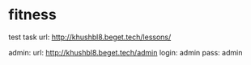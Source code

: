 # fitness


test task
url: http://khushbl8.beget.tech/lessons/


admin:
url: http://khushbl8.beget.tech/admin
login: admin
pass: admin

